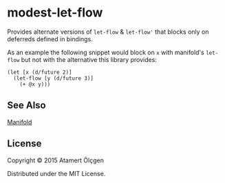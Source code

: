 # modest-let-flow

Provides alternate versions of `let-flow` & `let-flow'` that blocks
only on deferreds defined in bindings.

As an example the following snippet would block on `x` with manifold's
`let-flow` but not with the alternative this library provides:

    (let [x (d/future 2)]
      (let-flow [y (d/future 3)]
        (+ @x y)))


## See Also

[Manifold](https://github.com/ztellman/manifold)


## License

Copyright © 2015 Atamert Ölçgen

Distributed under the MIT License.
